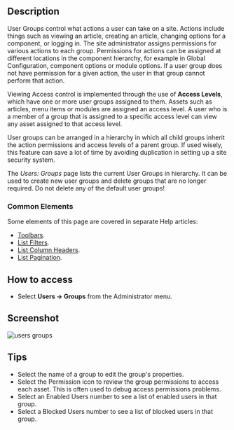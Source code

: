 <!-- Filename: Help4.x:Users:_Groups / Display title: Users: Groups -->

## Description

User Groups control what actions a user can take on a site. Actions
include things such as viewing an article, creating an article, changing 
options for a component, or logging in. The site administrator assigns 
permissions for various actions to each group. Permissions for actions can 
be assigned at different locations in the component hierarchy, for example
in Global Configuration, component options or module options. If a user 
group does not have permission for a given action, the user in that group
cannot perform that action.

Viewing Access control is implemented through the use of **Access Levels**, 
which have one or more user groups assigned to them. Assets such as articles,
menu items or modules are assigned an access level. A user who is a member of 
a group that is assigned to a specific access level can view any asset 
assigned to that access level. 

User groups can be arranged in a hierarchy in which all child groups
inherit the action permissions and access levels of a parent group. If
used wisely, this feature can save a lot of time by avoiding duplication in
setting up a site security system.

The *Users: Groups* page lists the current User Groups in hierarchy. It can be
used to create new user groups and delete groups that are no longer required.
Do not delete any of the default user groups!

### Common Elements

Some elements of this page are covered in separate Help articles:

* [Toolbars](jdocmanual?article=help/common-elements/toolbars).
* [List Filters](jdocmanual?article=help/common-elements/list-filters).
* [List Column Headers](jdocmanual?article=help/common-elements/list-column-headers).
* [List Pagination](jdocmanual?article=help/common-elements/list-pagination).

## How to access

- Select **Users → Groups** from the Administrator menu.

## Screenshot

![users groups](../../../en/images/users/users-groups-list.png)

## Tips

- Select the name of a group to edit the group's properties.
- Select the Permission icon to review the group permissions to access each
  asset. This is often used to debug access permissions problems.
- Select an Enabled Users number to see a list of enabled users in that group.
- Select a Blocked Users number to see a list of blocked users in that group.
